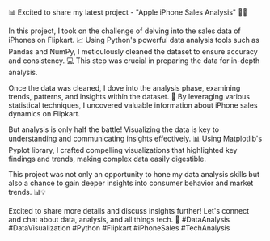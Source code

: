 📊 Excited to share my latest project - "Apple iPhone Sales Analysis" 🍏📱

In this project, I took on the challenge of delving into the sales data of iPhones on Flipkart. 📈 Using Python's powerful data analysis tools such as Pandas and NumPy, I meticulously cleaned the dataset to ensure accuracy and consistency. 💻 This step was crucial in preparing the data for in-depth analysis.

Once the data was cleaned, I dove into the analysis phase, examining trends, patterns, and insights within the dataset. 🧐 By leveraging various statistical techniques, I uncovered valuable information about iPhone sales dynamics on Flipkart.

But analysis is only half the battle! Visualizing the data is key to understanding and communicating insights effectively. 📊 Using Matplotlib's Pyplot library, I crafted compelling visualizations that highlighted key findings and trends, making complex data easily digestible.

This project was not only an opportunity to hone my data analysis skills but also a chance to gain deeper insights into consumer behavior and market trends. 📊💡

Excited to share more details and discuss insights further! Let's connect and chat about data, analysis, and all things tech. 🚀 #DataAnalysis #DataVisualization #Python #Flipkart #iPhoneSales #TechAnalysis
